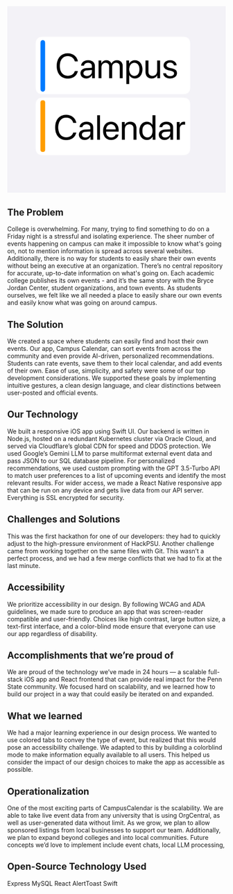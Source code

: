 ![campusCalendarLogo](https://github.com/asareynolds/campuscalendar/blob/b779d518398ac18c2ceb7bb309fd6da8953b82a8/Logo/campusCalendarLogo.png)
## The Problem
College is overwhelming. For many, trying to find something to do on a Friday night is a stressful and isolating experience. The sheer number of events happening on campus can make it impossible to know what's going on, not to mention information is spread across several websites. Additionally, there is no way for students to easily share their own events without being an executive at an organization. There’s no central repository for accurate, up-to-date information on what's going on. Each academic college publishes its own events - and it’s the same story with the Bryce Jordan Center, student organizations, and town events. As students ourselves, we felt like we all needed a place to easily share our own events and easily know what was going on around campus.

## The Solution
We created a space where students can easily find and host their own events. Our app, Campus Calendar, can sort events from across the community and even provide AI-driven, personalized recommendations. Students can rate events, save them to their local calendar, and add events of their own. Ease of use, simplicity, and safety were some of our top development considerations. We supported these goals by implementing intuitive gestures, a clean design language, and clear distinctions between user-posted and official events.

## Our Technology
We built a responsive iOS app using Swift UI. Our backend is written in Node.js, hosted on a redundant Kubernetes cluster via Oracle Cloud, and served via Cloudflare’s global CDN for speed and DDOS protection. We used Google’s Gemini LLM to parse multiformat external event data and pass JSON to our SQL database pipeline. For personalized recommendations, we used custom prompting with the GPT 3.5-Turbo API to match user preferences to a list of upcoming events and identify the most relevant results.  For wider access, we made a React Native responsive app that can be run on any device and gets live data from our API server. Everything is SSL encrypted for security. 

## Challenges and Solutions
This was the first hackathon for one of our developers: they had to quickly adjust to the high-pressure environment of HackPSU. Another challenge came from working together on the same files with Git. This wasn’t a perfect process, and we had a few merge conflicts that we had to fix at the last minute.

## Accessibility
We prioritize accessibility in our design. By following WCAG and ADA guidelines, we made sure to produce an app that was screen-reader compatible and user-friendly. Choices like high contrast, large button size, a text-first interface, and a color-blind mode ensure that everyone can use our app regardless of disability. 

## Accomplishments that we’re proud of
We are proud of the technology we’ve made in 24 hours — a scalable full-stack iOS app and React frontend that can provide real impact for the Penn State community. We focused hard on scalability, and we learned how to build our project in a way that could easily be iterated on and expanded. 

## What we learned
We had a major learning experience in our design process. We wanted to use colored tabs to convey the type of event, but realized that this would pose an accessibility challenge. We adapted to this by building a colorblind mode to make information equally available to all users. This helped us consider the impact of our design choices to make the app as accessible as possible.

## Operationalization
One of the most exciting parts of CampusCalendar is the scalability. We are able to take live event data from any university that is using OrgCentral, as well as user-generated data without limit. As we grow, we plan to allow sponsored listings from local businesses to support our team. Additionally, we plan to expand beyond colleges and into local communities. Future concepts we’d love to implement include event chats, local LLM processing, 

## Open-Source Technology Used
Express
MySQL
React
AlertToast
Swift

